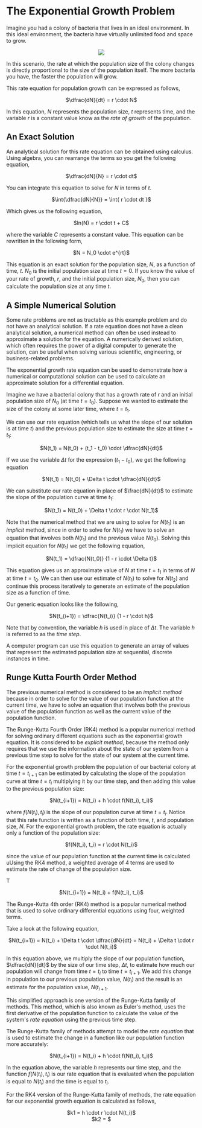# The Exponential Growth Problem
Imagine you had a colony of bacteria that lives in an ideal environment.  In this ideal environment, the bacteria have virtually unlimited food and space to grow.

<p align="center">
  <img  src="https://github.com/tomeng70/LittleLamb/assets/12796159/7a31187d-b532-4c8b-9800-4442517adb0f">  
</p>

In this scenario, the rate at which the population size of the colony changes is directly proportional to the size of the population itself.
The more bacteria you have, the faster the population will grow.

This rate equation for population growth can be expressed as follows,

<p align="center">
  $\dfrac{dN}{dt} = r \cdot N$
</p>

In this equation, $N$ represents the population size, $t$ represents time, and the variable $r$ is a constant value know as the <i>rate of growth</i> of the population.

## An Exact Solution
An analytical solution for this rate equation can be obtained using calculus. Using algebra, you can rearrange the terms so you get the following equation,

<p align="center">
  $\dfrac{dN}{N} = r \cdot dt$
</p>

You can integrate this equation to solve for $N$ in terms of $t$.

<p align="center">
  $\int{\dfrac{dN}{N}} = \int{ r \cdot dt }$
</p>

Which gives us the following equation,  
<p align="center">
  $ln(N) = r \cdot t + C$
</p>

where the variable $C$ represents a constant value.  This equation can be rewritten in the following form,

<p align="center">
  $N = N_0 \cdot e^{rt}$
</p>

This equation is an exact solution for the population size, $N$, as a function of time, $t$. $N_0$ is the initial population size at time $t = 0$.  If you know the value of your rate of growth, $r$, and the initial population size, $N_0$, then you can calculate the population size at any time $t$.

## A Simple Numerical Solution
Some rate problems are not as tractable as this example problem and do not have an analytical solution. If a rate equation does not have a clean analytical solution, a numerical method can often be used instead to approximate a solution for the equation. A numerically derived solution, which often requires the power of a digital computer to generate the solution, can be useful when solving various scientific, engineering, or business-related problems.

The exponential growth rate equation can be used to demonstrate how a numerical or computational solution can be used to calculate an approximate solution for a differential equation.

Imagine we have a bacterial colony that has a growth rate of $r$ and an initial population size of $N_0$ (at time $t = t_0$).  Suppose we wanted to estimate the size of the colony at some later time, where $t = t_1$.  

We can use our rate equation (which tells us what the slope of our solution is at time $t$) and the previous population size to estimate the size at time $t = t_1$:


<p align="center">
  $N(t_1) = N(t_0) + (t_1 - t_0) \cdot \dfrac{dN}{dt}$ 
</p>

If we use the variable $\Delta t$ for the expression $(t_1 - t_0)$, we get the following equation

<p align="center">
  $N(t_1) = N(t_0) + \Delta t \cdot \dfrac{dN}{dt}$ 
</p>

We can substitute our rate equation in place of $\frac{dN}{dt}$ to estimate the slope of the population curve at time $t_1$:

<p align="center">
  $N(t_1) = N(t_0) + \Delta t \cdot r \cdot N(t_1)$ 
</p>

Note that the numerical method that we are using to solve for $N(t_1)$ is an _implicit_ method, since in order to solve for $N(t_1)$ we have to solve an equation that involves both $N(t_1)$ and the previous value $N(t_0)$. Solving this implicit equation for $N(t_1)$ we get the following equation,

<p align="center">
  $N(t_1) = \dfrac{N(t_0)} {1 -  r \cdot \Delta t}$ 
</p>

This equation gives us an approximate value of $N$ at time $t = t_1$ in terms of $N$ at time $t = t_0$.  We can then use our estimate of $N(t_1)$ to solve for $N(t_2)$ and continue this process iteratively to generate an estimate of the population size as a function of time.

Our generic equation looks like the following,

<p align="center">
  $N(t_{i+1}) = \dfrac{N(t_i)} {1 -  r \cdot h}$ 
</p>

Note that by convention, the variable $h$ is used in place of $\Delta t$.  The variable $h$ is referred to as the _time step_. 

A computer program can use this equation to generate an array of values that represent the estimated population size at sequential, discrete instances in time.

## Runge Kutta Fourth Order Method
The previous numerical method is considered to be an _implicit method_ because in order to solve for the value of our population function at the current time, we have to solve an equation that involves both the previous value of the population function as well as the current value of the population function.  

The Runge-Kutta Fourth Order (RK4) method is a popular numerical method for solving ordinary different equations such as the exponential growth equation.  It is considered to be _explicit method_, because the method only requires that we use the information about the state of our system from a previous time step to solve for the state of our system at the current time.

For the exponential growth problem the population of our bacterial colony at time $t = t_{i+1}$ can be estimated by calculating the slope of the population curve at time $t = t_i$ multiplying it by our time step, and then adding this value to the previous population size:

<p align="center">
  $N(t_{i+1}) = N(t_i) + h \cdot f(N(t_i), t_i)$  
</p>

where $f(N(t_i), t_i)$ is the slope of our population curve at time $t = t_i$.  Notice that this rate function is written as a function of both time, $t$, and population size, $N$.  For the exponential growth problem, the rate equation is actually only a function of the population size:

<p align="center">
  $f(N(t_i), t_i) = r \cdot N(t_i)$  
</p>




since the value of our population function at the current time is calculated uUsing the RK4 method, a weighted average of 4 terms are used to estimate the rate of change of the population size.

T
<p align="center">
  $N(t_{i+1}) = N(t_i) + f(N(t_i), t_i)$
</p>



The Runge-Kutta 4th order (RK4) method is a popular numerical method that is used to solve ordinary differential equations using four, weighted terms.

Take a look at the following equation,

<p align="center">
  $N(t_{i+1}) = N(t_i) + \Delta t \cdot \dfrac{dN}{dt} = N(t_i) + \Delta t \cdot r \cdot N(t_i)$
</p>

In this equation above, we multiply the slope of our population function, $\dfrac{dN}{dt}$ by the size of our time step, $\Delta t$, to estimate how much our population will change from time $t = t_i$ to time $t = t_{i+1}$.  We add this change in population to our previous population value, $N(t_i)$ and the result is an estimate for the population value, $N(t_{i+1}$.  

This simplified approach is one version of the Runge-Kutta family of methods.  This method, which is also known as Euler's method, uses the first derivative of the population function to calculate the value of the system's _rate equation_ using the previous time step.  

The Runge-Kutta family of methods attempt to model the _rate equation_ that is used to estimate the change in a function like our population function more accurately:

<p align="center">
  $N(t_{i+1}) = N(t_i) + h \cdot f(N(t_i), t_i)$
</p>

In the equation above, the variable $h$ represents our time step, and the function $f(N(t_i), t_i)$ is our rate equation that is evaluated when the population is equal to $N(t_i)$ and the time is equal to $t_i$.

For the RK4 version of the Runge-Kutta family of methods, the rate equation for our exponential growth equation is calculated as follows,

<p align="center">
  $k1 =   h \cdot r \cdot N(t_i)$
  <br>
  $k2 = $
</p>

